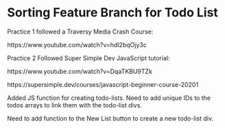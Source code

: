 <h1>Sorting Feature Branch for Todo List</h1>

Practice 1 followed a Traversy Media Crash Course:

<p>
https://www.youtube.com/watch?v=hdI2bqOjy3c
</p>
Practice 2 Followed Super Simple Dev JavaScript tutorial:
<p>
https://www.youtube.com/watch?v=DqaTKBU9TZk
</p>
<p>
https://supersimple.dev/courses/javascript-beginner-course-20201
</p>

Added JS function for creating todo-lists. Need to add unique IDs to the todos arrays to link them with the todo-list divs.

Need to add function to the New List button to create a new todo-list div.
